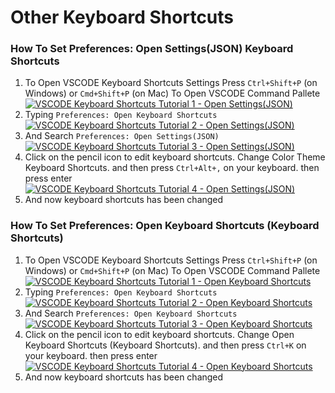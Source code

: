 # Other Keyboard Shortcuts
### How To Set Preferences: Open Settings(JSON) Keyboard Shortcuts
1. To Open VSCODE Keyboard Shortcuts Settings Press `Ctrl+Shift+P` (on Windows) or `Cmd+Shift+P` (on Mac) To Open VSCODE Command Pallete
[![VSCODE Keyboard Shortcuts Tutorial 1 - Open Settings(JSON)](https://xp.io/storage/IBARyPH.gif)](https://xp.io/storage/IBARyPH.gif)
2. Typing `Preferences: Open Keyboard Shortcuts`
[![VSCODE Keyboard Shortcuts Tutorial 2 - Open Settings(JSON)](https://xp.io/storage/IBDVu8u.gif)](https://xp.io/storage/IBDVu8u.gif)
3. And Search `Preferences: Open Settings(JSON)`
[![VSCODE Keyboard Shortcuts Tutorial 3 - Open Settings(JSON)](https://xp.io/storage/IBGSYNn.gif)](https://xp.io/storage/IBGSYNn.gif)
4. Click on the pencil icon to edit keyboard shortcuts. Change Color Theme Keyboard Shortcuts. and then press `Ctrl+Alt+,` on your keyboard. then press enter
[![VSCODE Keyboard Shortcuts Tutorial 4 - Open Settings(JSON)](https://xp.io/storage/IBJvyAS.gif)](https://xp.io/storage/IBJvyAS.gif)
5. And now keyboard shortcuts has been changed

### How To Set Preferences: Open Keyboard Shortcuts (Keyboard Shortcuts)
1. To Open VSCODE Keyboard Shortcuts Settings Press `Ctrl+Shift+P` (on Windows) or `Cmd+Shift+P` (on Mac) To Open VSCODE Command Pallete
[![VSCODE Keyboard Shortcuts Tutorial 1 - Open Keyboard Shortcuts](https://xp.io/storage/IBcQohC.gif)](https://xp.io/storage/IBcQohC.gif)
2. Typing `Preferences: Open Keyboard Shortcuts`
[![VSCODE Keyboard Shortcuts Tutorial 2 - Open Keyboard Shortcuts](https://xp.io/storage/IBljcnd.gif)](https://xp.io/storage/IBljcnd.gif)
3. And Search `Preferences: Open Keyboard Shortcuts`
[![VSCODE Keyboard Shortcuts Tutorial 3 - Open Keyboard Shortcuts](https://xp.io/storage/IBpuv81.gif)](https://xp.io/storage/IBpuv81.gif)
4. Click on the pencil icon to edit keyboard shortcuts. Change Open Keyboard Shortcuts (Keyboard Shortcuts). and then press `Ctrl+K` on your keyboard. then press enter
[![VSCODE Keyboard Shortcuts Tutorial 4 - Open Keyboard Shortcuts](https://xp.io/storage/IBuQP3G.gif)](https://xp.io/storage/IBuQP3G.gif)
5. And now keyboard shortcuts has been changed